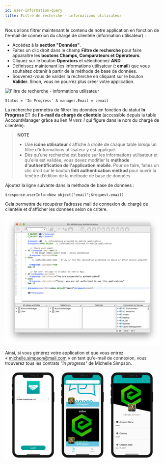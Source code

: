 ```yaml
---
id: user-information-query
title: Filtre de recherche - informations utilisateur
---
```


Nous allons filtrer maintenant le contenu de notre application en fonction de l'e-mail de connexion du chargé de clientèle (information utilisateur) :

* Accédez à la **section "Données"**.
* Faites un clic droit dans le champ **Filtre de recherche** pour faire apparaître les **boutons Champs, Comparateurs et Opérateurs**.
* Cliquez sur le bouton **Operators** et sélectionnez **AND**.
* Définissez maintenant les informations utilisateur (**: email**) que vous souhaitez obtenir à partir de la méthode de base de données.
* Souvenez-vous de valider la recherche en cliquant sur le bouton **Valider**. Sinon, vous ne pourrez plus créer votre application.

![Filtre de recherche - informations utilisateur](assets/en/restricted-queries/user-information-query.png)

```4d
Status = 'In Progress' & manager.Email = :email 
```

La recherche permettra de filtrer les données en fonction du statut **In Progress** ET de **l'e-mail du chargé de clientèle** (accessible depuis la table AccountManager grâce au lien *N vers 1* qui figure dans le nom du chargé de clientèle).

> **NOTE**
> 
> * Une **icône utilisateur** s’affiche à droite de chaque table lorsqu’un filtre d'informations utilisateur y est appliqué.
> * Dès qu’une recherche est basée sur les informations utilisateur et qu'elle est validée, vous devez modifier la **méthode d'authentification de l'application mobile**. Pour ce faire, faites un clic droit sur le bouton **Edit authentication method** pour ouvrir la fenêtre d’édition de la méthode de base de données.

Ajoutez la ligne suivante dans la méthode de base de données :

```4d
$response.userInfo:=New object("email";$request.email)
```

Cela permettra de récupérer l’adresse mail de connexion du chargé de clientèle et d'afficher les données selon ce critère.

![Filtre de recherche - informations utilisateur](assets/restricted-queries/database-method-user-information-query.png)

Ainsi, si vous générez votre application et que vous entrez « michelle.simpson@mail.com » en tant qu'e-mail de connexion, vous trouverez tous les contrats *"In progress"* de Michelle Simpson.

![Final result](assets/restricted-queries/restricted-queries-final-result.png)




